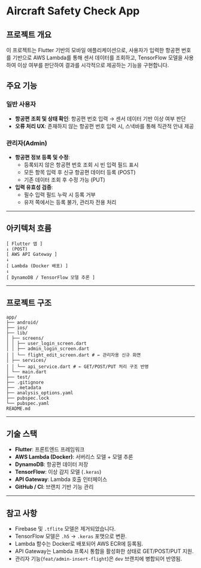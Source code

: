 # Aircraft Safety Check App

## 프로젝트 개요

이 프로젝트는 Flutter 기반의 모바일 애플리케이션으로, 사용자가 입력한 항공편 번호를 기반으로 AWS Lambda를 통해 센서 데이터를 조회하고, TensorFlow 모델을 사용하여 이상 여부를 판단하여 결과를 시각적으로 제공하는 기능을 구현합니다.

## 주요 기능

### 일반 사용자
- **항공편 조회 및 상태 확인**: 항공편 번호 입력 → 센서 데이터 기반 이상 여부 판단
- **오류 처리 UX**: 존재하지 않는 항공편 번호 입력 시, 스낵바를 통해 직관적 안내 제공

### 관리자(Admin)
- **항공편 정보 등록 및 수정**:
  - 등록되지 않은 항공편 번호 조회 시 빈 입력 필드 표시
  - 모든 항목 입력 후 신규 항공편 데이터 등록 (POST)
  - 기존 데이터 조회 후 수정 가능 (PUT)
- **입력 유효성 검증**:
  - 필수 입력 필드 누락 시 등록 거부
  - 유저 쪽에서는 등록 불가, 관리자 전용 처리

---

## 아키텍처 흐름
```
[ Flutter 앱 ]
↓ (POST)
[ AWS API Gateway ]
↓
[ Lambda (Docker 배포) ]
↓
[ DynamoDB / TensorFlow 모델 추론 ]
```
---

## 프로젝트 구조
```
app/
├── android/
├── ios/
├── lib/
│ ├── screens/
│ │ ├── user_login_screen.dart
│ │ ├── admin_login_screen.dart
│ │ └── flight_edit_screen.dart # ← 관리자용 신규 화면
│ ├── services/
│ │ └── api_service.dart # ← GET/POST/PUT 처리 구조 반영
│ └── main.dart
├── test/
├── .gitignore
├── .metadata
├── analysis_options.yaml
├── pubspec.lock
└── pubspec.yaml
README.md
```

---

## 기술 스택

- **Flutter**: 프론트엔드 프레임워크
- **AWS Lambda (Docker)**: 서버리스 모델 + 모델 추론
- **DynamoDB**: 항공편 데이터 저장
- **TensorFlow**: 이상 감지 모델 (`.keras`)
- **API Gateway**: Lambda 호출 인터페이스
- **GitHub / CI**: 브랜치 기반 기능 관리

---

## 참고 사항

- Firebase 및 `.tflite` 모델은 제거되었습니다.
- TensorFlow 모델은 `.h5` → `.keras` 포맷으로 변환.
- Lambda 함수는 Docker로 배포되어 AWS ECR에 등록됨.
- API Gateway는 Lambda 프록시 통합을 활성화한 상태로 GET/POST/PUT 지원.
- 관리자 기능(`feat/admin-insert-flight`)은 `dev` 브랜치에 병합되어 반영됨.
